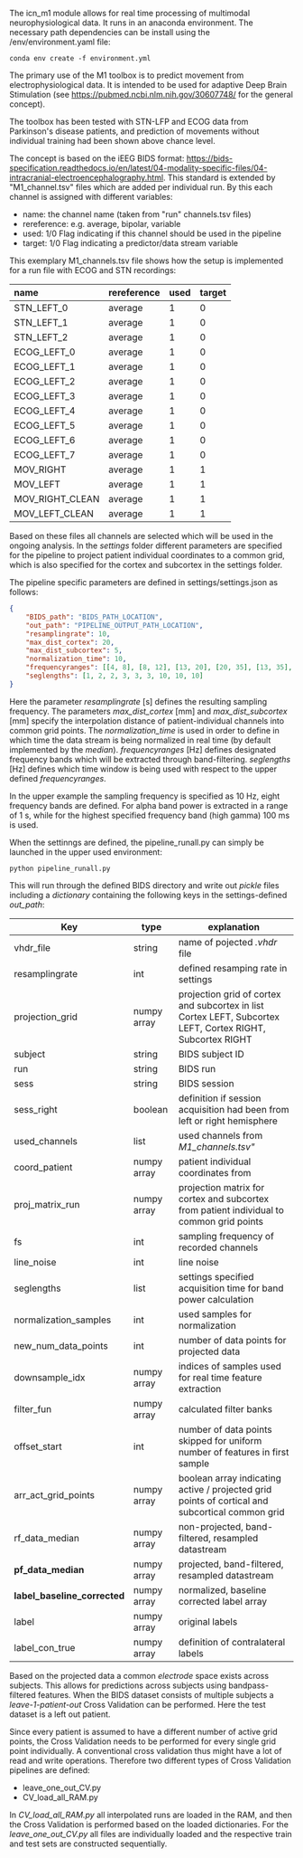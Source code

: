 The icn_m1 module allows for real time processing of multimodal neurophysiological data.
It runs in an anaconda environment. The necessary path dependencies can be install using the /env/environment.yaml file:

```
conda env create -f environment.yml
```

The primary use of the M1 toolbox is to predict movement from electrophysiological data. It is intended to be used for adaptive Deep Brain Stimulation (see https://pubmed.ncbi.nlm.nih.gov/30607748/ for the general concept).

The toolbox has been tested with STN-LFP and ECOG data from Parkinson's disease patients, and prediction of movements without individual training had been shown above chance level.


The concept is based on the iEEG BIDS format: https://bids-specification.readthedocs.io/en/latest/04-modality-specific-files/04-intracranial-electroencephalography.html. This standard is extended by "M1_channel.tsv" files which are added per individual run. By this each channel is assigned with different variables:

 - name: the channel name (taken from "run" channels.tsv files)
 - rereference: e.g. average, bipolar, variable
 - used: 1/0 Flag indicating if this channel should be used in the pipeline
 - target: 1/0 Flag indicating a predictor/data stream variable

This exemplary M1_channels.tsv file shows how the setup is implemented for a run file with ECOG and STN recordings:

|name|rereference|used|target|
|:---|:---|:---|:---|
|STN_LEFT_0|average|1|0|
|STN_LEFT_1|average|1|0|
|STN_LEFT_2|average|1|0|
|ECOG_LEFT_0|average|1|0|
|ECOG_LEFT_1|average|1|0|
|ECOG_LEFT_2|average|1|0|
|ECOG_LEFT_3|average|1|0|
|ECOG_LEFT_4|average|1|0|
|ECOG_LEFT_5|average|1|0|
|ECOG_LEFT_6|average|1|0|
|ECOG_LEFT_7|average|1|0|
|MOV_RIGHT|average|1|1|
|MOV_LEFT|average|1|1|
|MOV_RIGHT_CLEAN|average|1|1|
|MOV_LEFT_CLEAN|average|1|1|

Based on these files all channels are selected which will be used in the ongoing analysis.
In the *settings* folder different parameters are specified for the pipeline to project patient individual coordinates to a common grid, which is also specified for the cortex and subcortex in the settings folder.

The pipeline specific parameters are defined in settings/settings.json as follows:
```json
{
    "BIDS_path": "BIDS_PATH_LOCATION",
    "out_path": "PIPELINE_OUTPUT_PATH_LOCATION",
    "resamplingrate": 10,
    "max_dist_cortex": 20,
    "max_dist_subcortex": 5,
    "normalization_time": 10,
    "frequencyranges": [[4, 8], [8, 12], [13, 20], [20, 35], [13, 35], [60, 80], [90, 200], [60, 200]],
    "seglengths": [1, 2, 2, 3, 3, 3, 10, 10, 10]
}
```

Here the parameter *resamplingrate* [s] defines the resulting sampling frequency.
The parameters *max_dist_cortex* [mm] and *max_dist_subcortex* [mm] specify the interpolation distance of patient-individual channels into common grid points.
The *normalization_time* is used in order to define in which time the data stream is being normalized in real time (by default implemented by the *median*).
*frequencyranges* [Hz] defines designated frequency bands which will be extracted through band-filtering. *seglengths* [Hz] defines which time window is being used with respect to the upper defined *frequencyranges*.

In the upper example the sampling frequency is specified as 10 Hz, eight frequency bands are defined. For alpha band power is extracted in a range of 1 s, while for the highest specified frequency band (high gamma) 100 ms is used.  


When the settinngs are defined, the pipeline_runall.py can simply be launched in the upper used environment:

```
python pipeline_runall.py
```

This will run through the defined BIDS directory and write out *pickle* files including a *dictionary* containing the following keys in the settings-defined *out_path*:

|Key      |type                          |explanation                                                                                               |
|---------|------------------------------|----------------------------------------------------------------------------------------------------------|
|vhdr_file| string                       | name of pojected *.vhdr* file                                                                            |
|resamplingrate| int                          | defined resamping rate in settings                                                                       |
|projection_grid| numpy array                  |projection grid of cortex and subcortex in list Cortex LEFT, Subcortex LEFT, Cortex RIGHT, Subcortex RIGHT|
|subject  | string                       | BIDS subject ID                                                                                          |
|run      | string                       | BIDS run                                                                                                 |
|sess     | string                       | BIDS session                                                                                             |
|sess_right| boolean                      | definition if session acquisition had been from left or right hemisphere                                 |
|used_channels| list                         | used channels from *M1_channels.tsv"*                                                                    |
|coord_patient| numpy array                  | patient individual coordinates from                                                                      |
|proj_matrix_run| numpy array                  | projection matrix for cortex and subcortex from patient individual to common grid points                 |
|fs       | int                          | sampling frequency of recorded channels                                                                  |
|line_noise| int                          | line noise                                                                                               |
|seglengths| list                         | settings specified acquisition time for band power calculation                                           |
|normalization_samples| int                          | used samples for normalization                                                                           |
|new_num_data_points| int                          | number of data points for projected data                                                                 |
|downsample_idx| numpy array                  | indices of samples used for real time feature extraction                                                 |
|filter_fun| numpy array                  | calculated filter banks                                                                                  |
|offset_start| int                          | number of data points skipped for uniform number of features in first sample                             |
|arr_act_grid_points| numpy array                  | boolean array indicating active / projected grid points of cortical and subcortical common grid          |
|rf_data_median| numpy array                  |non-projected, band-filtered, resampled datastream                                                        |
|**pf_data_median**| numpy array                  |projected, band-filtered, resampled datastream                                                            |
|**label_baseline_corrected**| numpy array                  |normalized, baseline corrected label array                                                                |
|label    | numpy array                  | original labels                                                                                          |
|label_con_true| numpy array                  | definition of contralateral labels                                                                       |

Based on the projected data a common *electrode* space exists across subjects. This allows for predictions across subjects using bandpass-filtered features. When the BIDS dataset consists of multiple subjects a *leave-1-patient-out* Cross Validation can be performed. Here the test dataset is a left out patient.

Since every patient is assumed to have a different number of active grid points, the Cross Validation needs to be performed for every single grid point individually. A conventional cross validation thus might have a lot of read and write operations. Therefore two different types of Cross Validation pipelines are defined:
 - leave_one_out_CV.py
 - CV_load_all_RAM.py

 In *CV_load_all_RAM.py* all interpolated runs are loaded in the RAM, and then the Cross Validation is performed based on the loaded dictionaries. For the *leave_one_out_CV.py* all files are individually loaded and the respective train and test sets are constructed sequentially.
